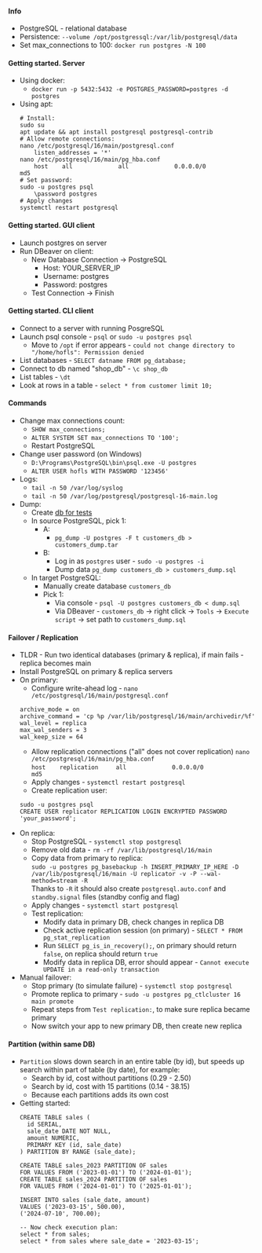 #### Info
* PostgreSQL - relational database
* Persistence: `--volume /opt/postgressql:/var/lib/postgresql/data`
* Set max_connections to 100: `docker run postgres -N 100`

#### Getting started. Server
* Using docker:
    * `docker run -p 5432:5432 -e POSTGRES_PASSWORD=postgres -d postgres`
* Using apt:
    ```
    # Install:
    sudo su
    apt update && apt install postgresql postgresql-contrib
    # Allow remote connections:
    nano /etc/postgresql/16/main/postgresql.conf
        listen_addresses = '*'
    nano /etc/postgresql/16/main/pg_hba.conf
        host    all             all             0.0.0.0/0               md5
    # Set password:
    sudo -u postgres psql
        \password postgres
    # Apply changes
    systemctl restart postgresql
    ```

#### Getting started. GUI client
* Launch postgres on server
* Run DBeaver on client:
    * New Database Connection -> PostgreSQL
        * Host: YOUR_SERVER_IP
        * Username: postgres
        * Password: postgres
    * Test Connection -> Finish

#### Getting started. CLI client
* Connect to a server with running PosgreSQL
* Launch psql console - `psql` or `sudo -u postgres psql`
    * Move to `/opt` if error appears - `could not change directory to "/home/hofls": Permission denied` 
* List databases - `SELECT datname FROM pg_database;`
* Connect to db named "shop_db" - `\c shop_db`
* List tables - `\dt`
* Look at rows in a table  - `select * from customer limit 10;`

#### Commands
* Change max connections count:
    * `SHOW max_connections;`
    * `ALTER SYSTEM SET max_connections TO '100';`
    * Restart PostgreSQL
* Change user password (on Windows) 
    * `D:\Programs\PostgreSQL\bin\psql.exe -U postgres`
    * `ALTER USER hofls WITH PASSWORD '123456'`
* Logs:
  * `tail -n 50 /var/log/syslog`
  * `tail -n 50 /var/log/postgresql/postgresql-16-main.log`
* Dump:
    * Create [db for tests](test_db.sql)
    * In source PostgreSQL, pick 1:
        * A:
            * `pg_dump -U postgres -F t customers_db > customers_dump.tar`
        * B:
            * Log in as `postgres` user - `sudo -u postgres -i`
            * Dump data `pg_dump customers_db > customers_dump.sql`
    * In target PostgreSQL:
        * Manually create database `customers_db`
        * Pick 1:
            * Via console - `psql -U postgres customers_db < dump.sql`
            * Via DBeaver - `customers_db` -> right click -> `Tools` -> `Execute script` -> set path to `customers_dump.sql`

#### Failover / Replication
* TLDR - Run two identical databases (primary & replica), if main fails - replica becomes main
* Install PostgreSQL on primary & replica servers
* On primary:
  * Configure write-ahead log - `nano /etc/postgresql/16/main/postgresql.conf`
  ```
  archive_mode = on
  archive_command = 'cp %p /var/lib/postgresql/16/main/archivedir/%f'
  wal_level = replica
  max_wal_senders = 3
  wal_keep_size = 64
  ```
  * Allow replication connections ("all" does not cover replication)
    `nano /etc/postgresql/16/main/pg_hba.conf` \
    `host    replication     all             0.0.0.0/0               md5`
  * Apply changes - `systemctl restart postgresql`
  * Create replication user:
  ```
  sudo -u postgres psql
  CREATE USER replicator REPLICATION LOGIN ENCRYPTED PASSWORD 'your_password';
  ```
* On replica:
  * Stop PostgreSQL - `systemctl stop postgresql`
  * Remove old data - `rm -rf /var/lib/postgresql/16/main`
  * Copy data from primary to replica: \
    `sudo -u postgres pg_basebackup -h INSERT_PRIMARY_IP_HERE -D /var/lib/postgresql/16/main -U replicator -v -P --wal-method=stream -R` \
    Thanks to `-R` it should also create `postgresql.auto.conf` and `standby.signal` files (standby config and flag)
  * Apply changes - `systemctl start postgresql`
  * Test replication:
    * Modify data in primary DB, check changes in replica DB
    * Check active replication session (on primary) - `SELECT * FROM pg_stat_replication`
    * Run `SELECT pg_is_in_recovery();`, on primary should return `false`, on replica should return `true`
    * Modify data in replica DB, error should appear - `Cannot execute UPDATE in a read-only transaction`
* Manual failover:
  * Stop primary (to simulate failure) - `systemctl stop postgresql`
  * Promote replica to primary - `sudo -u postgres pg_ctlcluster 16 main promote`
  * Repeat steps from `Test replication:`, to make sure replica became primary
  * Now switch your app to new primary DB, then create new replica

#### Partition (within same DB)
* `Partition` slows down search in an entire table (by id), but speeds up search within part of table (by date), for example:
  * Search by id, cost without partitions (0.29 - 2.50)
  * Search by id, cost with 15 partitions (0.14 - 38.15)
  * Because each partitions adds its own cost
* Getting started:
  ```
  CREATE TABLE sales (
    id SERIAL,
    sale_date DATE NOT NULL,
    amount NUMERIC,
    PRIMARY KEY (id, sale_date)
  ) PARTITION BY RANGE (sale_date);
  
  CREATE TABLE sales_2023 PARTITION OF sales
  FOR VALUES FROM ('2023-01-01') TO ('2024-01-01');
  CREATE TABLE sales_2024 PARTITION OF sales
  FOR VALUES FROM ('2024-01-01') TO ('2025-01-01');

  INSERT INTO sales (sale_date, amount)
  VALUES ('2023-03-15', 500.00),
  ('2024-07-10', 700.00);

  -- Now check execution plan:
  select * from sales;
  select * from sales where sale_date = '2023-03-15';
  ```
